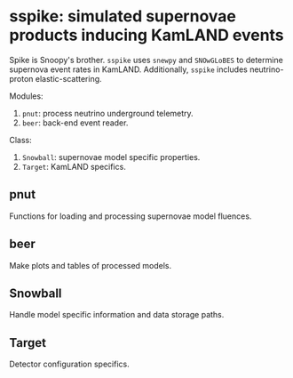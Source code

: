 # sspike: simulated supernovae products inducing KamLAND events

Spike is Snoopy's brother.  `sspike` uses `snewpy` and `SNOwGLoBES` to determine supernova event rates in KamLAND.  Additionally, `sspike` includes neutrino-proton elastic-scattering.

Modules:

1. `pnut`: process neutrino underground telemetry.
2. `beer`: back-end event reader.

Class:

1. `Snowball`: supernovae model specific properties.
2. `Target`: KamLAND specifics.

## pnut

Functions for loading and processing supernovae model fluences.

## beer

Make plots and tables of processed models.

## Snowball

Handle model specific information and data storage paths.

## Target

Detector configuration specifics.
